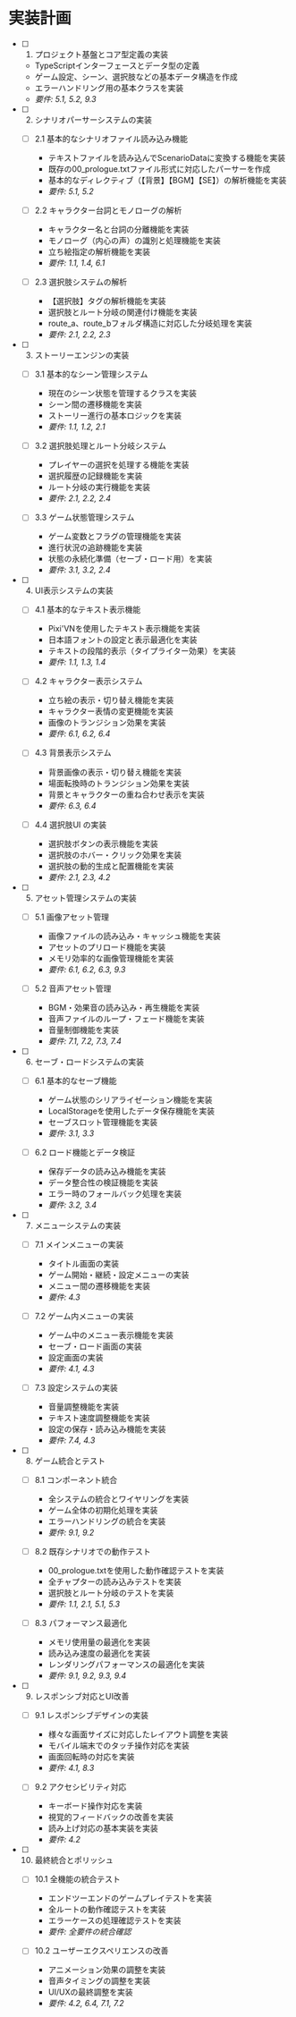 # 実装計画

- [ ] 1. プロジェクト基盤とコア型定義の実装
  - TypeScriptインターフェースとデータ型の定義
  - ゲーム設定、シーン、選択肢などの基本データ構造を作成
  - エラーハンドリング用の基本クラスを実装
  - _要件: 5.1, 5.2, 9.3_

- [ ] 2. シナリオパーサーシステムの実装
  - [ ] 2.1 基本的なシナリオファイル読み込み機能
    - テキストファイルを読み込んでScenarioDataに変換する機能を実装
    - 既存の00_prologue.txtファイル形式に対応したパーサーを作成
    - 基本的なディレクティブ（【背景】【BGM】【SE】）の解析機能を実装
    - _要件: 5.1, 5.2_

  - [ ] 2.2 キャラクター台詞とモノローグの解析
    - キャラクター名と台詞の分離機能を実装
    - モノローグ（内心の声）の識別と処理機能を実装
    - 立ち絵指定の解析機能を実装
    - _要件: 1.1, 1.4, 6.1_

  - [ ] 2.3 選択肢システムの解析
    - 【選択肢】タグの解析機能を実装
    - 選択肢とルート分岐の関連付け機能を実装
    - route_a、route_bフォルダ構造に対応した分岐処理を実装
    - _要件: 2.1, 2.2, 2.3_

- [ ] 3. ストーリーエンジンの実装
  - [ ] 3.1 基本的なシーン管理システム
    - 現在のシーン状態を管理するクラスを実装
    - シーン間の遷移機能を実装
    - ストーリー進行の基本ロジックを実装
    - _要件: 1.1, 1.2, 2.1_

  - [ ] 3.2 選択肢処理とルート分岐システム
    - プレイヤーの選択を処理する機能を実装
    - 選択履歴の記録機能を実装
    - ルート分岐の実行機能を実装
    - _要件: 2.1, 2.2, 2.4_

  - [ ] 3.3 ゲーム状態管理システム
    - ゲーム変数とフラグの管理機能を実装
    - 進行状況の追跡機能を実装
    - 状態の永続化準備（セーブ・ロード用）を実装
    - _要件: 3.1, 3.2, 2.4_

- [ ] 4. UI表示システムの実装
  - [ ] 4.1 基本的なテキスト表示機能
    - Pixi'VNを使用したテキスト表示機能を実装
    - 日本語フォントの設定と表示最適化を実装
    - テキストの段階的表示（タイプライター効果）を実装
    - _要件: 1.1, 1.3, 1.4_

  - [ ] 4.2 キャラクター表示システム
    - 立ち絵の表示・切り替え機能を実装
    - キャラクター表情の変更機能を実装
    - 画像のトランジション効果を実装
    - _要件: 6.1, 6.2, 6.4_

  - [ ] 4.3 背景表示システム
    - 背景画像の表示・切り替え機能を実装
    - 場面転換時のトランジション効果を実装
    - 背景とキャラクターの重ね合わせ表示を実装
    - _要件: 6.3, 6.4_

  - [ ] 4.4 選択肢UI の実装
    - 選択肢ボタンの表示機能を実装
    - 選択肢のホバー・クリック効果を実装
    - 選択肢の動的生成と配置機能を実装
    - _要件: 2.1, 2.3, 4.2_

- [ ] 5. アセット管理システムの実装
  - [ ] 5.1 画像アセット管理
    - 画像ファイルの読み込み・キャッシュ機能を実装
    - アセットのプリロード機能を実装
    - メモリ効率的な画像管理機能を実装
    - _要件: 6.1, 6.2, 6.3, 9.3_

  - [ ] 5.2 音声アセット管理
    - BGM・効果音の読み込み・再生機能を実装
    - 音声ファイルのループ・フェード機能を実装
    - 音量制御機能を実装
    - _要件: 7.1, 7.2, 7.3, 7.4_

- [ ] 6. セーブ・ロードシステムの実装
  - [ ] 6.1 基本的なセーブ機能
    - ゲーム状態のシリアライゼーション機能を実装
    - LocalStorageを使用したデータ保存機能を実装
    - セーブスロット管理機能を実装
    - _要件: 3.1, 3.3_

  - [ ] 6.2 ロード機能とデータ検証
    - 保存データの読み込み機能を実装
    - データ整合性の検証機能を実装
    - エラー時のフォールバック処理を実装
    - _要件: 3.2, 3.4_

- [ ] 7. メニューシステムの実装
  - [ ] 7.1 メインメニューの実装
    - タイトル画面の実装
    - ゲーム開始・継続・設定メニューの実装
    - メニュー間の遷移機能を実装
    - _要件: 4.3_

  - [ ] 7.2 ゲーム内メニューの実装
    - ゲーム中のメニュー表示機能を実装
    - セーブ・ロード画面の実装
    - 設定画面の実装
    - _要件: 4.1, 4.3_

  - [ ] 7.3 設定システムの実装
    - 音量調整機能を実装
    - テキスト速度調整機能を実装
    - 設定の保存・読み込み機能を実装
    - _要件: 7.4, 4.3_

- [ ] 8. ゲーム統合とテスト
  - [ ] 8.1 コンポーネント統合
    - 全システムの統合とワイヤリングを実装
    - ゲーム全体の初期化処理を実装
    - エラーハンドリングの統合を実装
    - _要件: 9.1, 9.2_

  - [ ] 8.2 既存シナリオでの動作テスト
    - 00_prologue.txtを使用した動作確認テストを実装
    - 全チャプターの読み込みテストを実装
    - 選択肢とルート分岐のテストを実装
    - _要件: 1.1, 2.1, 5.1, 5.3_

  - [ ] 8.3 パフォーマンス最適化
    - メモリ使用量の最適化を実装
    - 読み込み速度の最適化を実装
    - レンダリングパフォーマンスの最適化を実装
    - _要件: 9.1, 9.2, 9.3, 9.4_

- [ ] 9. レスポンシブ対応とUI改善
  - [ ] 9.1 レスポンシブデザインの実装
    - 様々な画面サイズに対応したレイアウト調整を実装
    - モバイル端末でのタッチ操作対応を実装
    - 画面回転時の対応を実装
    - _要件: 4.1, 8.3_

  - [ ] 9.2 アクセシビリティ対応
    - キーボード操作対応を実装
    - 視覚的フィードバックの改善を実装
    - 読み上げ対応の基本実装を実装
    - _要件: 4.2_

- [ ] 10. 最終統合とポリッシュ
  - [ ] 10.1 全機能の統合テスト
    - エンドツーエンドのゲームプレイテストを実装
    - 全ルートの動作確認テストを実装
    - エラーケースの処理確認テストを実装
    - _要件: 全要件の統合確認_

  - [ ] 10.2 ユーザーエクスペリエンスの改善
    - アニメーション効果の調整を実装
    - 音声タイミングの調整を実装
    - UI/UXの最終調整を実装
    - _要件: 4.2, 6.4, 7.1, 7.2_
